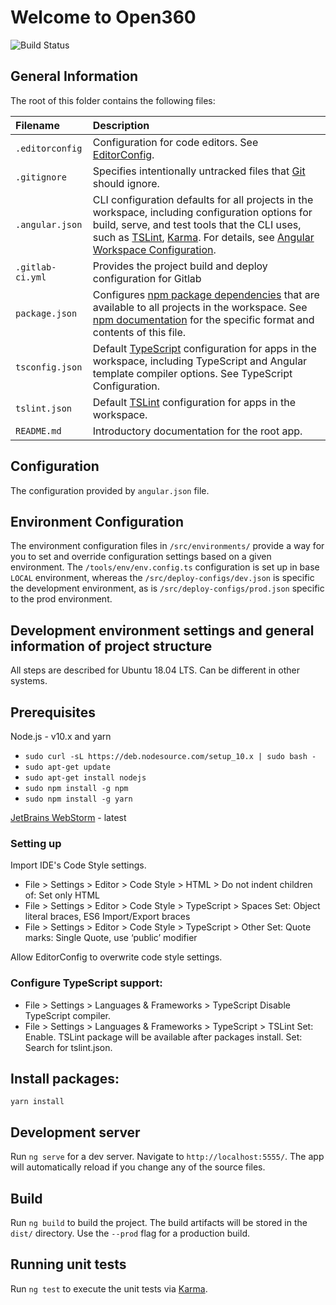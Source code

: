 # Welcome to Open360

![Build Status](https://travis-ci.org/o360/frontend.svg?branch=master)

## General Information

The root of this folder contains the following files:

| Filename     | Description |
| :----------- | :---------- |
| `.editorconfig` | Configuration for code editors. See [EditorConfig](https://editorconfig.org/). |
| `.gitignore` | Specifies intentionally untracked files that [Git](https://git-scm.com/) should ignore. |
| `.angular.json`  | CLI configuration defaults for all projects in the workspace, including configuration options for build, serve, and test tools that the CLI uses, such as [TSLint](https://palantir.github.io/tslint/), [Karma](https://karma-runner.github.io/latest/index.html). For details, see [Angular Workspace Configuration](https://angular.io/guide/workspace-config). |
| `.gitlab-ci.yml`  | Provides the project build and deploy configuration for Gitlab |
| `package.json`   | 	Configures [npm package dependencies](https://angular.io/guide/npm-packages) that are available to all projects in the workspace. See [npm documentation](https://docs.npmjs.com/files/package.json) for the specific format and contents of this file. |
| `tsconfig.json`   | Default [TypeScript](https://www.typescriptlang.org/) configuration for apps in the workspace, including TypeScript and Angular template compiler options. See TypeScript Configuration. |
| `tslint.json`   | Default [TSLint](https://palantir.github.io/tslint/) configuration for apps in the workspace. |
| `README.md`  | Introductory documentation for the root app. |

## Configuration

The configuration provided by `angular.json` file.

## Environment Configuration

The environment configuration files in `/src/environments/` provide a way for you to set and override configuration settings based on a given environment.
The `/tools/env/env.config.ts` configuration is set up in base `LOCAL` environment, whereas the `/src/deploy-configs/dev.json` is specific the development environment,
 as is `/src/deploy-configs/prod.json` specific to the prod environment.

## Development environment settings and general information of project structure  

All steps are described for Ubuntu 18.04 LTS. Can be different in other systems.

## Prerequisites

Node.js - v10.x and yarn

* ```sudo curl -sL https://deb.nodesource.com/setup_10.x | sudo bash -```
* ```sudo apt-get update```
* ```sudo apt-get install nodejs```
* ```sudo npm install -g npm```
* ```sudo npm install -g yarn```

[JetBrains WebStorm](https://www.jetbrains.com/webstorm/download/) - latest

### Setting up
Import IDE's Code Style settings.

* File > Settings > Editor > Code Style > HTML > 
Do not indent children of: Set only HTML
* File > Settings > Editor > Code Style > TypeScript > Spaces 
Set: Object literal braces, ES6 Import/Export braces
* File > Settings > Editor > Code Style > TypeScript > Other
Set: Quote marks: Single Quote, use ‘public’ modifier

Allow EditorConfig to overwrite code style settings.
 
### Configure TypeScript support:

* File > Settings > Languages & Frameworks > TypeScript
Disable TypeScript compiler.
* File > Settings > Languages & Frameworks > TypeScript > TSLint
Set: Enable. TSLint package will be available after packages install. 
Set: Search for tslint.json.

## Install packages:
  `yarn install`

## Development server

Run `ng serve` for a dev server. Navigate to `http://localhost:5555/`. The app will automatically reload if you change any of the source files.

## Build

Run `ng build` to build the project. The build artifacts will be stored in the `dist/` directory. Use the `--prod` flag for a production build.

## Running unit tests

Run `ng test` to execute the unit tests via [Karma](https://karma-runner.github.io).
